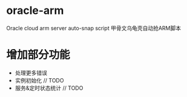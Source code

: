 # oracle-arm
Oracle cloud arm server auto-snap script 甲骨文乌龟壳自动抢ARM脚本

# 增加部分功能
- 处理更多错误
- 实例初始化 // TODO
- 服务&定时状态统计 // TODO
